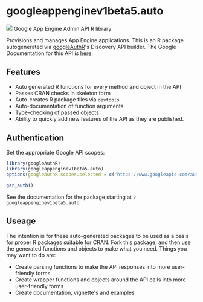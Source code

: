 # googleappenginev1beta5.auto
![](http://www.google.com/images/icons/product/search-32.gif)
Google App Engine Admin API R library

Provisions and manages App Engine applications.
This is an R package autogenerated via [googleAuthR](http://code.markedmondson.me/googleAuthR)'s Discovery API builder. 
The Google Documentation for this API is [here](https://cloud.google.com/appengine/docs/admin-api/).

## Features 
 * Auto generated R functions for every method and object in the API
 * Passes CRAN checks in skeleton form
 * Auto-creates R package files via `devtools`
 * Auto-documentation of function arguments
 * Type-checking of passed objects
 * Ability to quickly add new features of the API as they are published.

## Authentication
Set the appropriate Google API scopes:

```r
library(googleAuthR)
library(googleappenginev1beta5.auto)
options(googleAuthR.scopes.selected = c('https://www.googleapis.com/auth/appengine.admin', 'https://www.googleapis.com/auth/cloud-platform', 'https://www.googleapis.com/auth/cloud-platform.read-only'))

gar_auth()
```
 See the documentation for the package starting at `?googleappenginev1beta5.auto`
## Useage
The intention is for these auto-generated packages to be used as a basis for proper R packages suitable for CRAN.
Fork this package, and then use the generated functions and objects to make what you need.
Things you may want to do are:
* Create parsing functions to make the API responses into more user-friendly forms
* Create wrapper functions and objects around the API calls into more user-friendly forms
* Create documentation, vignette's and examples

